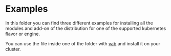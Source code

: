 # Examples

In this folder you can find three different examples for installing all the modules and add-on of the distribution
for one of the supported kubernetes flavor or engine.

You can use the file inside one of the folder with [vab] and install it on your cluster.

[vab]: https://github.com/mia-platform/vab "cli for handling installation and upgrade of Mia-Platform distribution"
